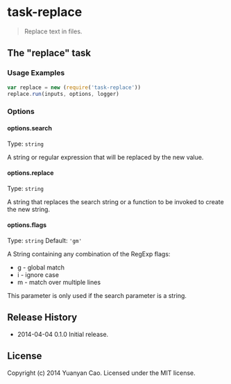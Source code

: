 # task-replace
> Replace text in files.

## The "replace" task

### Usage Examples

```js
var replace = new (require('task-replace'))
replace.run(inputs, options, logger)
```

### Options

#### options.search
Type: `string`

A string or regular expression that will be replaced by the new value.

#### options.replace
Type: `string`

A string that replaces the search string or a function to be invoked to create the new string.

#### options.flags
Type: `string`
Default: `'gm'`

A String containing any combination of the RegExp flags:
* g - global match
* i - ignore case
* m - match over multiple lines

This parameter is only used if the search parameter is a string.

## Release History
* 2014-04-04        0.1.0        Initial release.


## License
Copyright (c) 2014 Yuanyan Cao. Licensed under the MIT license.
